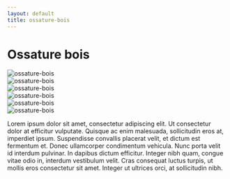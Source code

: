 ```yaml
---
layout: default
title: ossature-bois
---
```


<h1 class="text-center my-5">Ossature bois</h1>

<div class="row mx-5 mb-5">
  <div class="col-12 col-md-6 col-lg-4 mb-3">
    <img src="{{base}}/assets/img/machine-bois.jpg" class="img-fluid" alt="ossature-bois"/>
  </div>
  <div class="col-12 col-md-6 col-lg-4 mb-3">
    <img src="{{base}}/assets/img/machine-bois.jpg" class="img-fluid" alt="ossature-bois"/>
  </div>
  <div class="col-12 col-md-6 col-lg-4 mb-3">
    <img src="{{base}}/assets/img/machine-bois.jpg" class="img-fluid" alt="ossature-bois"/>
  </div>
  <div class="col-12 col-md-6 col-lg-4 mb-3">
    <img src="{{base}}/assets/img/machine-bois.jpg" class="img-fluid" alt="ossature-bois"/>
  </div>
  <div class="col-12 col-md-6 col-lg-4 mb-3">
    <img src="{{base}}/assets/img/machine-bois.jpg" class="img-fluid" alt="ossature-bois"/>
  </div>
  <div class="col-12 col-md-6 col-lg-4 mb-3">
    <img src="{{base}}/assets/img/machine-bois.jpg" class="img-fluid" alt="ossature-bois"/>
  </div>
</div>

<div class="text-center mb-5 mx-5">
  <p>Lorem ipsum dolor sit amet, consectetur adipiscing elit. Ut consectetur dolor at efficitur vulputate. Quisque ac enim malesuada, sollicitudin eros at, imperdiet ipsum. Suspendisse convallis placerat velit, et dictum est fermentum et. Donec ullamcorper condimentum vehicula. Nunc porta velit id interdum pulvinar. In dapibus dictum efficitur. Integer nibh quam, congue vitae odio in, interdum vestibulum velit. Cras consequat luctus turpis, ut mollis eros consectetur sit amet. Integer ut ultrices orci, at sollicitudin nibh.</p>
</div>
